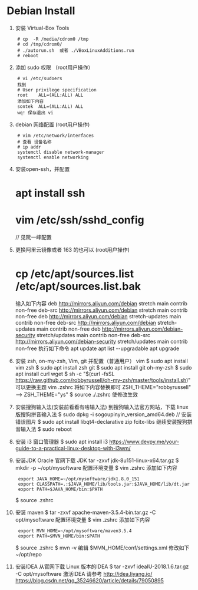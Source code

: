 # Debian Install

1. 安装 Virtual-Box Tools
```
	# cp  -R /media/cdrom0 /tmp
	# cd /tmp/cdrom0/
	# ./autorun.sh  或者 ./VBoxLinuxAdditions.run
	# reboot
```

2. 添加 sudo 权限 （root用户操作）
```
	# vi /etc/sudoers
	找到 
	# User privilege specification
	root 	ALL=(ALL:ALL) ALL
	添加如下内容
	sontek  ALL=(ALL:ALL) ALL
	wq! 保存退出 vi
```

3. debian 网络配置 (root用户操作)
```
	# vim /etc/network/interfaces
	# 查看 设备名称 
	# ip addr 
	systemctl disable network-manager
	systemctl enable networking
```

4. 安装open-ssh，并配置
   # apt install ssh
   # vim /etc/ssh/sshd_config
   // 见阮一峰配置

3. 更换阿里云镜像或者 163 的也可以 (root用户操作)
	# cp /etc/apt/sources.list /etc/apt/sources.list.bak
	输入如下内容
	deb http://mirrors.aliyun.com/debian stretch main contrib non-free
	deb-src http://mirrors.aliyun.com/debian stretch main contrib non-free
	deb http://mirrors.aliyun.com/debian stretch-updates main contrib non-free
	deb-src http://mirrors.aliyun.com/debian stretch-updates main contrib non-free
	deb http://mirrors.aliyun.com/debian-security stretch/updates main contrib non-free
	deb-src http://mirrors.aliyun.com/debian-security stretch/updates main contrib non-free
	执行如下命令
	apt update
	apt list --upgradable
	apt upgrade

4. 安装 zsh, on-my-zsh, Vim, git 并配置（普通用户）
	vim
	$ sudo apt install vim
	zsh
	$ sudo apt install zsh
	git
	$ sudo apt install git
	oh-my-zsh
	$ sudo apt install curl wget
	$ sh -c "$(curl -fsSL https://raw.github.com/robbyrussell/oh-my-zsh/master/tools/install.sh)"
	可以更换主题
	vim .zshrc 
	将如下内容替换即可
	ZSH_THEME="robbyrussell"  --> ZSH_THEME="ys"
	$ source ./.zshrc   使修改生效
5. 安装搜狗输入法(安装前看看有啥输入法)
   到搜狗输入法官方网站，下载 linux 版搜狗拼音输入法
   $ sudo dpkg -i sogoupinyin_version_amd64.deb
   // 安装错误图片
   $ sudo apt install libqt4-declarative zip fcitx-libs
   继续安装搜狗拼音输入法
   $ sudo reboot
6. 安装 i3 窗口管理器
   $ sudo apt install i3
   https://www.devpy.me/your-guide-to-a-practical-linux-desktop-with-i3wm/
7. 安装JDK
	Oracle 官网下载 JDK
   tar -zxvf jdk-8u151-linux-x64.tar.gz
   $ mkdir -p ~/opt/mysoftware
   配置环境变量
   $ vim .zshrc  添加如下内容
   ```
    export JAVA_HOME=~/opt/mysoftware/jdk1.8.0_151
	export CLASSPATH=.:$JAVA_HOME/lib/tools.jar:$JAVA_HOME/lib/dt.jar
	export PATH=$JAVA_HOME/bin:$PATH
   ```
   $ source .zshrc
8. 安装 maven
	$ tar -zxvf apache-maven-3.5.4-bin.tar.gz -C opt/mysoftware
	配置环境变量
    $ vim .zshrc  添加如下内容
   ```
    export MVN_HOME=~/opt/mysoftware/maven3.5.4
	export PATH=$MVN_HOME/bin:$PATH
   ```
    $ source .zshrc
    $ mvn -v
	编辑
	$MVN_HOME/conf/settings.xml
	修改如下
	<localRepository>~/opt/repo<localRepository>
8. 安装IDEA
	从官网下载 Linux 版本的IDEA
   $ tar -zxvf ideaIU-2018.1.6.tar.gz -C opt/mysoftware
   激活IDEA 请参考 http://idea.liyang.io/
   https://blog.csdn.net/qq_35246620/article/details/79050895

   
   
   
   
   
   
   
   
   
   
   
   
   
   
   
   
   
   
   
   
   
   
   
   
   
   
   
   
   


